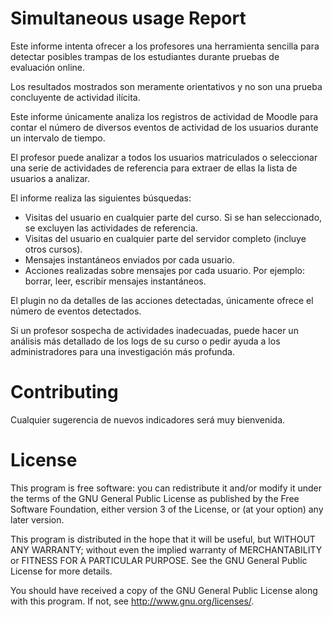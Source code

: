 # Simultaneous usage Report #

Este informe intenta ofrecer a los profesores una herramienta sencilla para detectar posibles trampas de los estudiantes durante pruebas de evaluación online.

Los resultados mostrados son meramente orientativos y no son una prueba concluyente de actividad ilícita.

Este informe únicamente analiza los registros de actividad de Moodle para contar el número de diversos eventos de actividad de los usuarios durante un intervalo de tiempo.

El profesor puede analizar a todos los usuarios matriculados o seleccionar una serie de actividades de referencia para extraer de ellas la lista de usuarios a analizar.

El informe realiza las siguientes búsquedas:
- Visitas del usuario en cualquier parte del curso. Si se han seleccionado, se excluyen las actividades de referencia.
- Visitas del usuario en cualquier parte del servidor completo (incluye otros cursos).
- Mensajes instantáneos enviados por cada usuario.
- Acciones realizadas sobre mensajes por cada usuario. Por ejemplo: borrar, leer, escribir mensajes instantáneos.

El plugin no da detalles de las acciones detectadas, únicamente ofrece el número de eventos detectados.

Si un profesor sospecha de actividades inadecuadas, puede hacer un análisis más detallado de los logs de su curso o pedir ayuda a los administradores para una investigación más profunda.

# Contributing #

Cualquier sugerencia de nuevos indicadores será muy bienvenida.

# License #

This program is free software: you can redistribute it and/or modify it under
the terms of the GNU General Public License as published by the Free Software
Foundation, either version 3 of the License, or (at your option) any later
version.

This program is distributed in the hope that it will be useful, but WITHOUT ANY
WARRANTY; without even the implied warranty of MERCHANTABILITY or FITNESS FOR A
PARTICULAR PURPOSE.  See the GNU General Public License for more details.

You should have received a copy of the GNU General Public License along with
this program.  If not, see <http://www.gnu.org/licenses/>.
